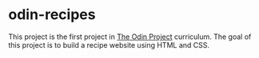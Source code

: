 # odin-recipes
This project is the first project in [The Odin Project](https://www.theodinproject.com/) curriculum. The goal of this project is to build a recipe website using HTML and CSS.
